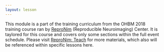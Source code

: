 ```yaml
---
layout: lesson
---
```


This module is a part of the training curriculum from
the OHBM 2018 training course ran by [ReproNim](http://www.reproducibleimaging.org)
(Reproducible Neuroimaging) Center.  It is taylored for
this course and covers only some sections within the full event schedule.
Please visit [ReproNim: Teach](http://www.reproducibleimaging.org) for
more materials, which also will be referenced within specific lessons here.
